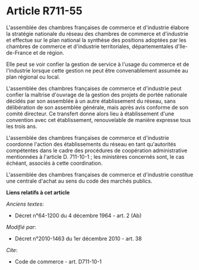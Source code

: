 # Article R711-55

L'assemblée des chambres françaises de commerce et d'industrie élabore la stratégie nationale du réseau des chambres de
commerce et d'industrie et effectue sur le plan national la synthèse des positions adoptées par les chambres de commerce et
d'industrie territoriales, départementales d'Ile-de-France et de région. 

Elle peut se voir confier la gestion de service à l'usage du commerce et de l'industrie lorsque cette gestion ne peut être
convenablement assumée au plan régional ou local.

L'assemblée des chambres françaises de commerce et d'industrie peut confier la maîtrise d'ouvrage de la gestion des projets
de portée nationale décidés par son assemblée à un autre établissement du réseau, sans délibération de son assemblée
générale, mais après avis conforme de son comité directeur. Ce transfert donne alors lieu à établissement d'une convention
avec cet établissement, renouvelable de manière expresse tous les trois ans.

L'assemblée des chambres françaises de commerce et d'industrie coordonne l'action des établissements du réseau en tant
qu'autorités compétentes dans le cadre des procédures de coopération administrative mentionnées à l'article D. 711-10-1 ; les
ministères concernés sont, le cas échéant, associés à cette coordination.

L'assemblée des chambres françaises de commerce et d'industrie constitue une centrale d'achat au sens du code des marchés
publics.

**Liens relatifs à cet article**

_Anciens textes_:

  - Décret n°64-1200 du 4 décembre 1964 - art. 2 (Ab)

_Modifié par_:

  - Décret n°2010-1463 du 1er décembre 2010 - art. 38

_Cite_:

  - Code de commerce - art. D711-10-1
